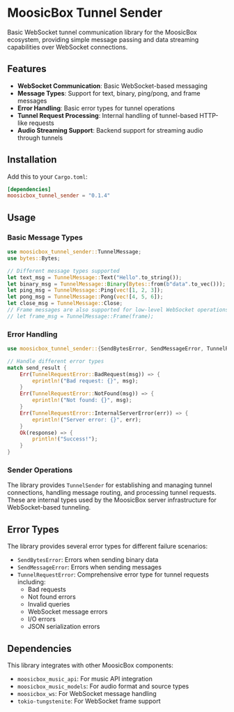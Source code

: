 # MoosicBox Tunnel Sender

Basic WebSocket tunnel communication library for the MoosicBox ecosystem, providing simple message passing and data streaming capabilities over WebSocket connections.

## Features

- **WebSocket Communication**: Basic WebSocket-based messaging
- **Message Types**: Support for text, binary, ping/pong, and frame messages
- **Error Handling**: Basic error types for tunnel operations
- **Tunnel Request Processing**: Internal handling of tunnel-based HTTP-like requests
- **Audio Streaming Support**: Backend support for streaming audio through tunnels

## Installation

Add this to your `Cargo.toml`:

```toml
[dependencies]
moosicbox_tunnel_sender = "0.1.4"
```

## Usage

### Basic Message Types

```rust
use moosicbox_tunnel_sender::TunnelMessage;
use bytes::Bytes;

// Different message types supported
let text_msg = TunnelMessage::Text("Hello".to_string());
let binary_msg = TunnelMessage::Binary(Bytes::from(b"data".to_vec()));
let ping_msg = TunnelMessage::Ping(vec![1, 2, 3]);
let pong_msg = TunnelMessage::Pong(vec![4, 5, 6]);
let close_msg = TunnelMessage::Close;
// Frame messages are also supported for low-level WebSocket operations
// let frame_msg = TunnelMessage::Frame(frame);
```

### Error Handling

```rust
use moosicbox_tunnel_sender::{SendBytesError, SendMessageError, TunnelRequestError};

// Handle different error types
match send_result {
    Err(TunnelRequestError::BadRequest(msg)) => {
        eprintln!("Bad request: {}", msg);
    }
    Err(TunnelRequestError::NotFound(msg)) => {
        eprintln!("Not found: {}", msg);
    }
    Err(TunnelRequestError::InternalServerError(err)) => {
        eprintln!("Server error: {}", err);
    }
    Ok(response) => {
        println!("Success!");
    }
}
```

### Sender Operations

The library provides `TunnelSender` for establishing and managing tunnel connections, handling message routing, and processing tunnel requests. These are internal types used by the MoosicBox server infrastructure for WebSocket-based tunneling.

## Error Types

The library provides several error types for different failure scenarios:

- `SendBytesError`: Errors when sending binary data
- `SendMessageError`: Errors when sending messages
- `TunnelRequestError`: Comprehensive error type for tunnel requests including:
  - Bad requests
  - Not found errors
  - Invalid queries
  - WebSocket message errors
  - I/O errors
  - JSON serialization errors

## Dependencies

This library integrates with other MoosicBox components:

- `moosicbox_music_api`: For music API integration
- `moosicbox_music_models`: For audio format and source types
- `moosicbox_ws`: For WebSocket message handling
- `tokio-tungstenite`: For WebSocket frame support
